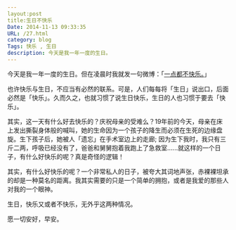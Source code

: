 ```yaml
---
layout:post
title:生日不快乐
Date: 2014-11-13 09:33:35
URL: /27.html
category: blog
Tags: 快乐 , 生日
description: 今天是我一年一度的生日。
---
```





今天是我一年一度的生日。但在凌晨时我就发一句微博：「[一点都不快乐。](http://weibo.com/1706725757/BvZntkqAx?from=page_1005051706725757_profile&amp;wvr=6&amp;mod=weibotime&amp;type=comment)」

也许快乐与生日，不应当有必然的联系。可是，人们每每将「生日」说出口，后面必然是「快乐」。久而久之，也就习惯了说生日快乐，生日的人也习惯于要去「快乐」。

其实，这一天有什么好去快乐的？庆祝母亲的受难么？19年前的今天，母亲在床上发出撕裂身体般的喊叫，她的生命因为一个孩子的降生而必须在生死的边缘盘旋。生下孩子后，她被人「遗忘」在手术室边上的走廊; 因为生下我时，我只有三斤二两，呼吸已经没有了，爸爸和舅舅抱着我跑上了急救室......就这样的一个日子，有什么好快乐的呢？真是奇怪的逻辑！

其实，有什么好快乐的呢？一个非常私人的日子，被夸大其词地声张，赤裸裸坦承的却是一种莫名的距离。我其实需要的只是一个简单的拥抱，或者是我爱的那些人对我的一个眼神。

生日，快乐又或者不快乐，无外乎这两种情况。

愿一切安好，早安。